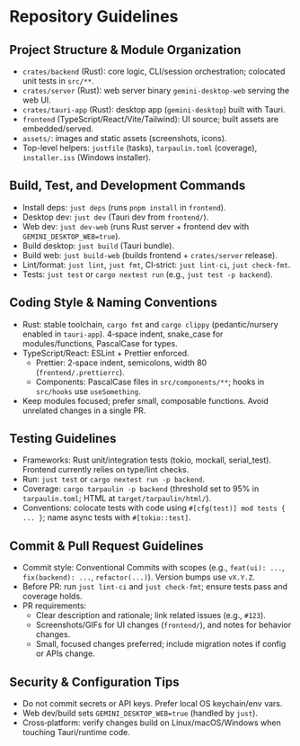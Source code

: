 # Repository Guidelines

## Project Structure & Module Organization
- `crates/backend` (Rust): core logic, CLI/session orchestration; colocated unit tests in `src/**`.
- `crates/server` (Rust): web server binary `gemini-desktop-web` serving the web UI.
- `crates/tauri-app` (Rust): desktop app (`gemini-desktop`) built with Tauri.
- `frontend` (TypeScript/React/Vite/Tailwind): UI source; built assets are embedded/served.
- `assets/`: images and static assets (screenshots, icons).
- Top-level helpers: `justfile` (tasks), `tarpaulin.toml` (coverage), `installer.iss` (Windows installer).

## Build, Test, and Development Commands
- Install deps: `just deps` (runs `pnpm install` in `frontend`).
- Desktop dev: `just dev` (Tauri dev from `frontend/`).
- Web dev: `just dev-web` (runs Rust server + frontend dev with `GEMINI_DESKTOP_WEB=true`).
- Build desktop: `just build` (Tauri bundle).
- Build web: `just build-web` (builds frontend + `crates/server` release).
- Lint/format: `just lint`, `just fmt`, CI‑strict: `just lint-ci`, `just check-fmt`.
- Tests: `just test` or `cargo nextest run` (e.g., `just test -p backend`).

## Coding Style & Naming Conventions
- Rust: stable toolchain, `cargo fmt` and `cargo clippy` (pedantic/nursery enabled in `tauri-app`). 4‑space indent, snake_case for modules/functions, PascalCase for types.
- TypeScript/React: ESLint + Prettier enforced.
  - Prettier: 2‑space indent, semicolons, width 80 (`frontend/.prettierrc`).
  - Components: PascalCase files in `src/components/**`; hooks in `src/hooks` use `useSomething`.
- Keep modules focused; prefer small, composable functions. Avoid unrelated changes in a single PR.

## Testing Guidelines
- Frameworks: Rust unit/integration tests (tokio, mockall, serial_test). Frontend currently relies on type/lint checks.
- Run: `just test` or `cargo nextest run -p backend`.
- Coverage: `cargo tarpaulin -p backend` (threshold set to 95% in `tarpaulin.toml`; HTML at `target/tarpaulin/html/`).
- Conventions: colocate tests with code using `#[cfg(test)] mod tests { ... }`; name async tests with `#[tokio::test]`.

## Commit & Pull Request Guidelines
- Commit style: Conventional Commits with scopes (e.g., `feat(ui): ...`, `fix(backend): ...`, `refactor(...)`). Version bumps use `vX.Y.Z`.
- Before PR: run `just lint-ci` and `just check-fmt`; ensure tests pass and coverage holds.
- PR requirements:
  - Clear description and rationale; link related issues (e.g., `#123`).
  - Screenshots/GIFs for UI changes (`frontend/`), and notes for behavior changes.
  - Small, focused changes preferred; include migration notes if config or APIs change.

## Security & Configuration Tips
- Do not commit secrets or API keys. Prefer local OS keychain/env vars.
- Web dev/build sets `GEMINI_DESKTOP_WEB=true` (handled by `just`).
- Cross‑platform: verify changes build on Linux/macOS/Windows when touching Tauri/runtime code.
